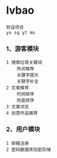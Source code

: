 # lvbao
    软设项目
    yx sq yt ms

### 1、游客模块
    1 搜索垃圾关键词
        热词推荐
        关键字提示
        关键字补全
    2 文章推荐
        时间排序
        热度排序
    3 文章浏览
    4 创意作品推荐
### 2、用户模块
    1 邮箱注册
    2 密码数据库加密存储

